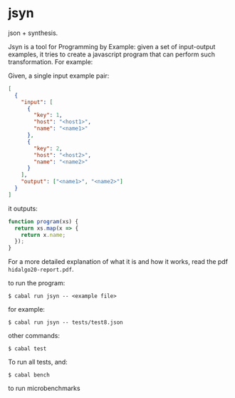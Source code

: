 # jsyn

json + synthesis.

Jsyn is a tool for Programming by Example: given a set of input-output examples,
it tries to create a javascript program that can perform such transformation.
For example:

Given, a single input example pair:

```json
[
  {
    "input": [
      {
        "key": 1,
        "host": "<host1>",
        "name": "<name1>"
      },
      {
        "key": 2,
        "host": "<host2>",
        "name": "<name2>"
      }
    ],
    "output": ["<name1>", "<name2>"]
  }
]
```

it outputs:

```javascript
function program(xs) {
  return xs.map(x => {
    return x.name;
  });
}
```

For a more detailed explanation of what it is and how it works,
read the pdf `hidalgo20-report.pdf`.

to run the program:

```shell
$ cabal run jsyn -- <example file>
```

for example:

```shell
$ cabal run jsyn -- tests/test8.json
```

other commands:

```shell
$ cabal test
```

To run all tests, and:

```shell
$ cabal bench
```

to run microbenchmarks
